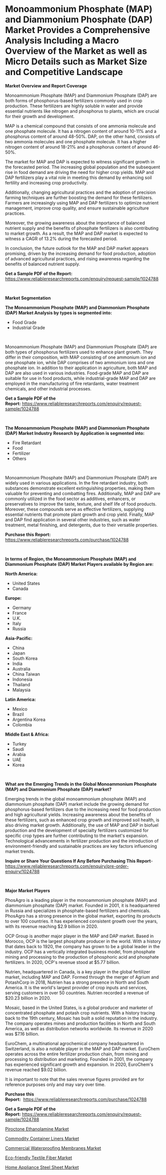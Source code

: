 <p><h1>Monoammonium Phosphate (MAP) and Diammonium Phosphate (DAP) Market Provides a Comprehensive Analysis Including a Macro Overview of the Market as well as Micro Details such as Market Size and Competitive Landscape</h1></p><p><strong>Market Overview and Report Coverage</strong></p>
<p><p>Monoammonium Phosphate (MAP) and Diammonium Phosphate (DAP) are both forms of phosphorus-based fertilizers commonly used in crop production. These fertilizers are highly soluble in water and provide essential nutrients like nitrogen and phosphorus to plants, which are crucial for their growth and development.</p><p>MAP is a chemical compound that consists of one ammonia molecule and one phosphate molecule. It has a nitrogen content of around 10-11% and a phosphorus content of around 48-50%. DAP, on the other hand, consists of two ammonia molecules and one phosphate molecule. It has a higher nitrogen content of around 18-21% and a phosphorus content of around 46-50%.</p><p>The market for MAP and DAP is expected to witness significant growth in the forecasted period. The increasing global population and the subsequent rise in food demand are driving the need for higher crop yields. MAP and DAP fertilizers play a vital role in meeting this demand by enhancing soil fertility and increasing crop productivity.</p><p>Additionally, changing agricultural practices and the adoption of precision farming techniques are further boosting the demand for these fertilizers. Farmers are increasingly using MAP and DAP fertilizers to optimize nutrient management, improve crop quality, and ensure sustainable agriculture practices.</p><p>Moreover, the growing awareness about the importance of balanced nutrient supply and the benefits of phosphate fertilizers is also contributing to market growth. As a result, the MAP and DAP market is expected to witness a CAGR of 13.2% during the forecasted period.</p><p>In conclusion, the future outlook for the MAP and DAP market appears promising, driven by the increasing demand for food production, adoption of advanced agricultural practices, and rising awareness regarding the benefits of balanced nutrient supply.</p></p>
<p><strong>Get a Sample PDF of the Report:</strong> <a href="https://www.reliableresearchreports.com/enquiry/request-sample/1024788">https://www.reliableresearchreports.com/enquiry/request-sample/1024788</a></p>
<p>&nbsp;</p>
<p><strong>Market Segmentation</strong></p>
<p><strong>The Monoammonium Phosphate (MAP) and Diammonium Phosphate (DAP) Market Analysis by types is segmented into:</strong></p>
<p><ul><li>Food Grade</li><li>Industrial Grade</li></ul></p>
<p>&nbsp;</p>
<p><p>Monoammonium Phosphate (MAP) and Diammonium Phosphate (DAP) are both types of phosphorus fertilizers used to enhance plant growth. They differ in their composition, with MAP consisting of one ammonium ion and one phosphate ion, while DAP comprises of two ammonium ions and one phosphate ion. In addition to their application in agriculture, both MAP and DAP are also used in various industries. Food-grade MAP and DAP are suitable for use in food products, while industrial-grade MAP and DAP are employed in the manufacturing of fire retardants, water treatment chemicals, and other industrial processes.</p></p>
<p><strong>Get a Sample PDF of the Report:</strong>&nbsp;<a href="https://www.reliableresearchreports.com/enquiry/request-sample/1024788">https://www.reliableresearchreports.com/enquiry/request-sample/1024788</a></p>
<p>&nbsp;</p>
<p><strong>The Monoammonium Phosphate (MAP) and Diammonium Phosphate (DAP) Market Industry Research by Application is segmented into:</strong></p>
<p><ul><li>Fire Retardant</li><li>Food</li><li>Fertilizer</li><li>Others</li></ul></p>
<p>&nbsp;</p>
<p><p>Monoammonium Phosphate (MAP) and Diammonium Phosphate (DAP) are widely used in various applications. In the fire retardant industry, both substances demonstrate excellent extinguishing properties, making them valuable for preventing and combatting fires. Additionally, MAP and DAP are commonly utilized in the food sector as additives, enhancers, or preservatives to improve the taste, texture, and shelf life of food products. Moreover, these compounds serve as effective fertilizers, supplying essential nutrients that promote plant growth and crop yield. Finally, MAP and DAP find application in several other industries, such as water treatment, metal finishing, and detergents, due to their versatile properties.</p></p>
<p><strong>Purchase this Report:</strong>&nbsp; <a href="https://www.reliableresearchreports.com/purchase/1024788">https://www.reliableresearchreports.com/purchase/1024788</a></p>
<p>&nbsp;</p>
<p><strong>In terms of Region, the Monoammonium Phosphate (MAP) and Diammonium Phosphate (DAP) Market Players available by Region are:</strong></p>
<p>
    <p> <strong> North America: </strong>
        <ul>
            <li>United States</li>
            <li>Canada</li>
        </ul>
        </p> 
    <p> <strong> Europe: </strong>
        <ul>
            <li>Germany</li>
            <li>France</li>
            <li>U.K.</li>
            <li>Italy</li>
            <li>Russia</li>
        </ul>
        </p> 
    <p> <strong> Asia-Pacific: </strong>
        <ul>
            <li>China</li>
            <li>Japan</li>
            <li>South Korea</li>
            <li>India</li>
            <li>Australia</li>
            <li>China Taiwan</li>
            <li>Indonesia</li>
            <li>Thailand</li>
            <li>Malaysia</li>
        </ul>
        </p> 
    <p> <strong> Latin America: </strong>
        <ul>
            <li>Mexico</li>
            <li>Brazil</li>
            <li>Argentina Korea</li>
            <li>Colombia</li>
        </ul>
        </p> 
    <p> <strong> Middle East & Africa: </strong>
        <ul>
            <li>Turkey</li>
            <li>Saudi</li>
            <li>Arabia</li>
            <li>UAE</li>
            <li>Korea</li>
        </ul>
    </p>
    </p>
<p>&nbsp;</p>
<p><strong>What are the Emerging Trends in the Global Monoammonium Phosphate (MAP) and Diammonium Phosphate (DAP) market?</strong></p>
<p><p>Emerging trends in the global monoammonium phosphate (MAP) and diammonium phosphate (DAP) market include the growing demand for phosphorus-based fertilizers due to the increasing need for food production and high agricultural yields. Increasing awareness about the benefits of these fertilizers, such as enhanced crop growth and improved soil health, is also driving market growth. Additionally, the use of MAP and DAP in biofuel production and the development of specialty fertilizers customized for specific crop types are further contributing to the market's expansion. Technological advancements in fertilizer production and the introduction of environment-friendly and sustainable practices are key factors influencing market trends.</p></p>
<p><strong>Inquire or Share Your Questions If Any Before Purchasing This Report</strong>- <a href="https://www.reliableresearchreports.com/enquiry/pre-order-enquiry/1024788">https://www.reliableresearchreports.com/enquiry/pre-order-enquiry/1024788</a></p>
<p>&nbsp;</p>
<p><strong>Major Market Players</strong></p>
<p><p>PhosAgro is a leading player in the monoammonium phosphate (MAP) and diammonium phosphate (DAP) market. Founded in 2001, it is headquartered in Russia and specializes in phosphate-based fertilizers and chemicals. PhosAgro has a strong presence in the global market, exporting its products to over 100 countries. It has experienced consistent growth over the years, with its revenue reaching $2.9 billion in 2020.</p><p>OCP Group is another major player in the MAP and DAP market. Based in Morocco, OCP is the largest phosphate producer in the world. With a history that dates back to 1920, the company has grown to be a global leader in the industry. OCP has a vertically integrated business model, from phosphate mining and processing to the production of phosphoric acid and phosphate fertilizers. In 2020, OCP's revenue stood at $5.77 billion.</p><p>Nutrien, headquartered in Canada, is a key player in the global fertilizer market, including MAP and DAP. Formed through the merger of Agrium and PotashCorp in 2018, Nutrien has a strong presence in North and South America. It is the world's largest provider of crop inputs and services, serving customers in over 50 countries. Nutrien recorded a revenue of $20.23 billion in 2020.</p><p>Mosaic, based in the United States, is a global producer and marketer of concentrated phosphate and potash crop nutrients. With a history tracing back to the 19th century, Mosaic has built a solid reputation in the industry. The company operates mines and production facilities in North and South America, as well as distribution networks worldwide. Its revenue in 2020 was $7.16 billion.</p><p>EuroChem, a multinational agrochemical company headquartered in Switzerland, is also a notable player in the MAP and DAP market. EuroChem operates across the entire fertilizer production chain, from mining and processing to distribution and marketing. Founded in 2001, the company has experienced significant growth and expansion. In 2020, EuroChem's revenue reached $9.02 billion.</p><p>It is important to note that the sales revenue figures provided are for reference purposes only and may vary over time.</p></p>
<p><strong>Purchase this Report:</strong>&nbsp;&nbsp;<a href="https://www.reliableresearchreports.com/purchase/1024788">https://www.reliableresearchreports.com/purchase/1024788</a></p>
<p></p>
<p><strong>Get a Sample PDF of the Report:</strong>&nbsp;<a href="https://www.reliableresearchreports.com/enquiry/request-sample/1024788">https://www.reliableresearchreports.com/enquiry/request-sample/1024788</a></p>
<p><p><a href="https://github.com/maliyahmorrow6654/Market-Research-Report-List-1/blob/main/piroctone-ethanolamine-market.md">Piroctone Ethanolamine Market</a></p><p><a href="https://github.com/aliciawhite5576/Market-Research-Report-List-1/blob/main/commodity-container-liners-market.md">Commodity Container Liners Market</a></p><p><a href="https://github.com/marloy8/Market-Research-Report-List-1/blob/main/commercial-waterproofing-membranes-market.md">Commercial Waterproofing Membranes Market</a></p><p><a href="https://github.com/abdelrhmankishk22/Market-Research-Report-List-1/blob/main/eco-friendly-textile-fiber-market.md">Eco-friendly Textile Fiber Market</a></p><p><a href="https://github.com/mahnoor2003/Market-Research-Report-List-1/blob/main/home-appliance-steel-sheet-market.md">Home Appliance Steel Sheet Market</a></p></p>